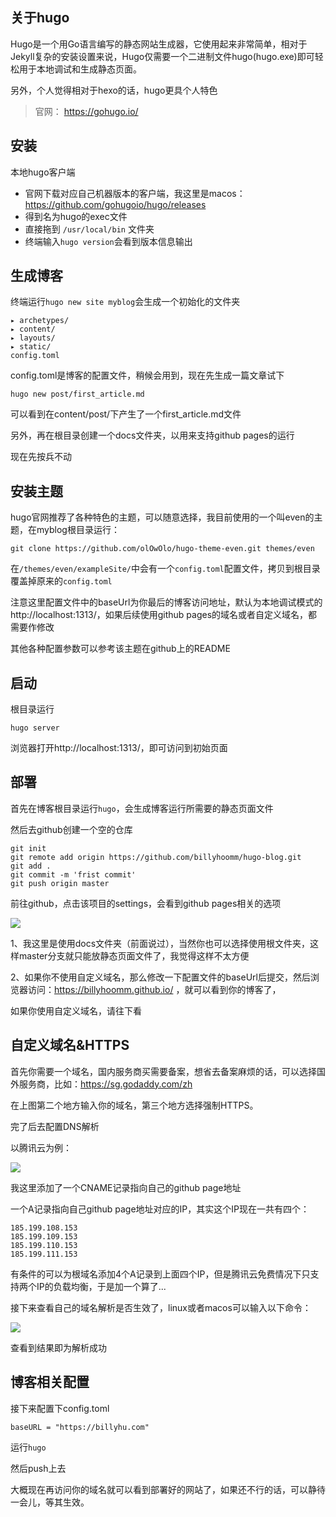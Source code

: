 
## 关于hugo

Hugo是一个用Go语言编写的静态网站生成器，它使用起来非常简单，相对于Jekyll复杂的安装设置来说，Hugo仅需要一个二进制文件hugo(hugo.exe)即可轻松用于本地调试和生成静态页面。

另外，个人觉得相对于hexo的话，hugo更具个人特色

> 官网： https://gohugo.io/

## 安装

本地hugo客户端

- 官网下载对应自己机器版本的客户端，我这里是macos：https://github.com/gohugoio/hugo/releases
- 得到名为hugo的exec文件
- 直接拖到 `/usr/local/bin` 文件夹
- 终端输入`hugo version`会看到版本信息输出

## 生成博客

终端运行`hugo new site myblog`会生成一个初始化的文件夹

```
▸ archetypes/
▸ content/
▸ layouts/
▸ static/
config.toml
```

config.toml是博客的配置文件，稍候会用到，现在先生成一篇文章试下

```
hugo new post/first_article.md
```

可以看到在content/post/下产生了一个first_article.md文件

另外，再在根目录创建一个docs文件夹，以用来支持github pages的运行

现在先按兵不动

## 安装主题

hugo官网推荐了各种特色的主题，可以随意选择，我目前使用的一个叫even的主题，在myblog根目录运行：

```
git clone https://github.com/olOwOlo/hugo-theme-even.git themes/even
```

在`/themes/even/exampleSite/`中会有一个`config.toml`配置文件，拷贝到根目录覆盖掉原来的`config.toml`

注意这里配置文件中的baseUrl为你最后的博客访问地址，默认为本地调试模式的http://localhost:1313/，如果后续使用github pages的域名或者自定义域名，都需要作修改

其他各种配置参数可以参考该主题在github上的README

## 启动

根目录运行

```
hugo server
```

浏览器打开http://localhost:1313/，即可访问到初始页面

## 部署

首先在博客根目录运行`hugo`，会生成博客运行所需要的静态页面文件

然后去github创建一个空的仓库

```
git init
git remote add origin https://github.com/billyhoomm/hugo-blog.git
git add .
git commit -m 'frist commit'
git push origin master
```

前往github，点击该项目的settings，会看到github pages相关的选项

![](https://cdn.billyhu.com/blogUploads/github_pages.png)

1、我这里是使用docs文件夹（前面说过），当然你也可以选择使用根文件夹，这样master分支就只能放静态页面文件了，我觉得这样不太方便

2、如果你不使用自定义域名，那么修改一下配置文件的baseUrl后提交，然后浏览器访问：https://billyhoomm.github.io/ ，就可以看到你的博客了，

如果你使用自定义域名，请往下看

## 自定义域名&HTTPS

首先你需要一个域名，国内服务商买需要备案，想省去备案麻烦的话，可以选择国外服务商，比如：https://sg.godaddy.com/zh

在上图第二个地方输入你的域名，第三个地方选择强制HTTPS。

完了后去配置DNS解析

以腾讯云为例：

![](https://cdn.billyhu.com/blogUploads/tencent_dns.png)



我这里添加了一个CNAME记录指向自己的github page地址

一个A记录指向自己github page地址对应的IP，其实这个IP现在一共有四个：

```
185.199.108.153
185.199.109.153
185.199.110.153
185.199.111.153
```

有条件的可以为根域名添加4个A记录到上面四个IP，但是腾讯云免费情况下只支持两个IP的负载均衡，于是加一个算了...

接下来查看自己的域名解析是否生效了，linux或者macos可以输入以下命令：

![](https://cdn.billyhu.com/blogUploads/dns_check.png)

查看到结果即为解析成功

## 博客相关配置

接下来配置下config.toml

`baseURL = "https://billyhu.com"`

运行`hugo`

然后push上去

大概现在再访问你的域名就可以看到部署好的网站了，如果还不行的话，可以静待一会儿，等其生效。
